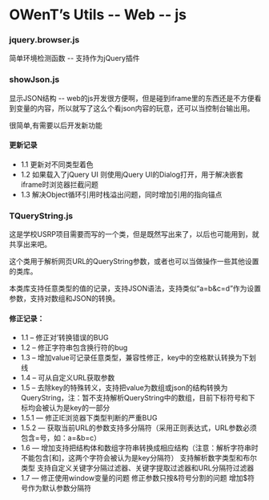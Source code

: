 OWenT’s Utils -- Web -- js
=============

### jquery.browser.js
简单环境检测函数 -- 支持作为jQuery插件

### showJson.js
显示JSON结构 -- web的js开发很方便啊，但是碰到iframe里的东西还是不方便看到变量的内容，所以就写了这么个看json内容的玩意，还可以当控制台输出用。

很简单,有需要以后开发新功能
#### 更新记录
+ 1.1 更新对不同类型着色
+ 1.2 如果载入了jQuery UI 则使用jQuery UI的Dialog打开，用于解决嵌套iframe时浏览器拦截问题
+ 1.3 解决Object循环引用时栈溢出问题，同时增加引用的指向锚点


### TQueryString.js
这是学校USRP项目需要而写的一个类，但是既然写出来了，以后也可能用到，就共享出来吧。

这个类用于解析网页URL的QueryString参数，或者也可以当做操作一些其他设置的类库。

本类库支持任意类型的值的记录，支持JSON语法，支持类似“a=b&c=d”作为设置参数，支持对数组和JSON的转换。
#### 修正记录：
+ 1.1  –  修正对’转换错误的BUG
+ 1.2  –  修正字符串包含换行符的bug
+ 1.3  –  增加value可记录任意类型，兼容性修正，key中的空格默认转换为下划线
+ 1.4  –  可从自定义URL获取参数
+ 1.5  –  去除key的特殊转义，支持把value为数组或json的结构转换为QueryString，注：暂不支持解析QueryString中的数组，目前下标符号和下标均会被认为是key的一部分
+ 1.5.1 — 修正IE浏览器下类型判断的严重BUG
+ 1.5.2 — 获取当前URL的参数支持多分隔符（采用正则表达式，URL参数必须包含=号，如：a=&b=c）
+ 1.6 — 增加支持把结构体和数组字符串转换成相应结构（注意：解析字符串时不能包含[和]，这两个字符会被认为是key分隔符）
          支持解析数字类型和布尔类型
          支持自定义关键字分隔过滤器、关键字提取过滤器和URL分隔符过滤器
+ 1.7 — 修正使用window变量的问题
          修正参数只按&符号分割的问题
          增加$符号作为默认参数分隔符
